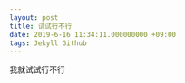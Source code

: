 ```yaml
---
layout: post
title: 试试行不行
date: 2019-6-16 11:34:11.000000000 +09:00
tags: Jekyll Github
---
```


我就试试行不行